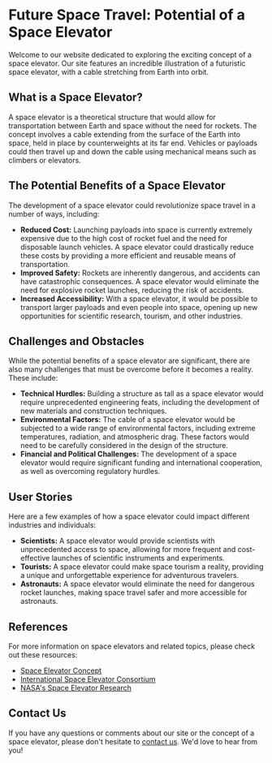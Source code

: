 <!--
Write me content for website with wallpaper which alt text is:

"An illustration of a futuristic space elevator, with a cable stretching from Earth into orbit."

The name/title of the page should not be 1:1 copy of the alt text but rather a real content of the website which is using this wallpaper.

- Use markdown format 
- Start with the heading
- The content should look like a real website 
- Include real sections like references, contact, user stories, etc. use things relevant to the page purpose.
- Feel free to use structure like headings, bullets, numbering, blockquotes, paragraphs, horizontal lines, etc.
- You can use formatting like bold or _italic_
- You can include UTF-8 emojis
- Links should be only #hash anchors (and you can refer to the document itself)
- Do not include images
-->

<!--font:Poppins-->

# Future Space Travel: Potential of a Space Elevator

Welcome to our website dedicated to exploring the exciting concept of a space elevator. Our site features an incredible illustration of a futuristic space elevator, with a cable stretching from Earth into orbit.

## What is a Space Elevator?

A space elevator is a theoretical structure that would allow for transportation between Earth and space without the need for rockets. The concept involves a cable extending from the surface of the Earth into space, held in place by counterweights at its far end. Vehicles or payloads could then travel up and down the cable using mechanical means such as climbers or elevators.

## The Potential Benefits of a Space Elevator

The development of a space elevator could revolutionize space travel in a number of ways, including:

- **Reduced Cost:** Launching payloads into space is currently extremely expensive due to the high cost of rocket fuel and the need for disposable launch vehicles. A space elevator could drastically reduce these costs by providing a more efficient and reusable means of transportation.
- **Improved Safety:** Rockets are inherently dangerous, and accidents can have catastrophic consequences. A space elevator would eliminate the need for explosive rocket launches, reducing the risk of accidents.
- **Increased Accessibility:** With a space elevator, it would be possible to transport larger payloads and even people into space, opening up new opportunities for scientific research, tourism, and other industries.

## Challenges and Obstacles

While the potential benefits of a space elevator are significant, there are also many challenges that must be overcome before it becomes a reality. These include:

- **Technical Hurdles:** Building a structure as tall as a space elevator would require unprecedented engineering feats, including the development of new materials and construction techniques.
- **Environmental Factors:** The cable of a space elevator would be subjected to a wide range of environmental factors, including extreme temperatures, radiation, and atmospheric drag. These factors would need to be carefully considered in the design of the structure.
- **Financial and Political Challenges:** The development of a space elevator would require significant funding and international cooperation, as well as overcoming regulatory hurdles.

## User Stories

Here are a few examples of how a space elevator could impact different industries and individuals:

- **Scientists:** A space elevator would provide scientists with unprecedented access to space, allowing for more frequent and cost-effective launches of scientific instruments and experiments.
- **Tourists:** A space elevator could make space tourism a reality, providing a unique and unforgettable experience for adventurous travelers.
- **Astronauts:** A space elevator would eliminate the need for dangerous rocket launches, making space travel safer and more accessible for astronauts.

## References

For more information on space elevators and related topics, please check out these resources:

- [Space Elevator Concept](#)
- [International Space Elevator Consortium](#)
- [NASA's Space Elevator Research](#)

## Contact Us

If you have any questions or comments about our site or the concept of a space elevator, please don't hesitate to [contact us](#). We'd love to hear from you!
